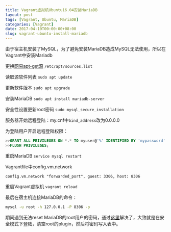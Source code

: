 ```yaml
---
title: Vagrant虚拟机Ubuntu16.04安装MariaDB
layout: post
tags: [Vagrant, Ubuntu, MariaDB]
categories: [Vagrant]
date: 2017-04-10T00:00:00+08:00
slug: vagrant-ubuntu-install-mariadb
---
```


由于宿主机安装了MySQL，为了避免安装MariaDB造成MySQL无法使用，所以在Vagrant中安装Mariadb

更换[网易apt-get源](http://mirrors.163.com/.help/ubuntu.html) `/etc/apt/sources.list`

读取源软件列表 `sudo apt update`

更新软件版本 `sudo apt upgrade`

安装MariaDB  `sudo apt install mariadb-server`

安全性设置更新root密码 `sudo mysql_secure_installation`

服务器开始远程登陆：my.cnf中`bind_address`改为0.0.0.0

为登陆用户开启远程登陆权限：

```sql
>>GRANT ALL PRIVILEGES ON *.* TO myuser@'%' IDENTIFIED BY 'mypassword' WITH GRANT OPTION;
>>FLUSH PRIVILEGES;
```

重启MariaDB `service mysql restart`

Vagrantfile中config.vm.network
```
config.vm.network "forwarded_port", guest: 3306, host: 8306
```
重启Vagrant虚拟机 `vagrant reload`

最后在宿主机连接MariaDB的命令：

```bash
mysql -u root -h 127.0.0.1 -P 8306 -p
```

期间遇到无法reset MariaDB的root用户的密码，通过[这里](https://superuser.com/questions/949496/cant-reset-mysql-mariadb-root-password)解决了，大致就是在安全模式下登陆，清空root的plugin，然后将密码写入表中。
